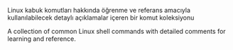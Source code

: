 Linux kabuk komutları hakkında öğrenme ve referans 
amacıyla kullanılabilecek detaylı açıklamalar içeren
bir komut koleksiyonu

A collection of common Linux shell commands with 
detailed comments for learning and reference.
